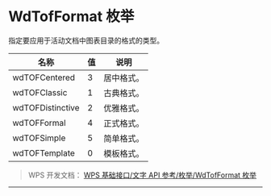 # WdTofFormat 枚举

指定要应用于活动文档中图表目录的格式的类型。

| 名称             | 值  | 说明       |
|------------------|-----|------------|
| wdTOFCentered    | 3   | 居中格式。 |
| wdTOFClassic     | 1   | 古典格式。 |
| wdTOFDistinctive | 2   | 优雅格式。 |
| wdTOFFormal      | 4   | 正式格式。 |
| wdTOFSimple      | 5   | 简单格式。 |
| wdTOFTemplate    | 0   | 模板格式。 |

> WPS 开发文档： [WPS 基础接口/文字 API 参考/枚举/WdTofFormat 枚举](https://qn.cache.wpscdn.cn/encs/doc/office_v19/topics/WPS%20%E5%9F%BA%E7%A1%80%E6%8E%A5%E5%8F%A3/%E6%96%87%E5%AD%97%20API%20%E5%8F%82%E8%80%83/%E6%9E%9A%E4%B8%BE/WdTofFormat%20%E6%9E%9A%E4%B8%BE.html)

------------------------------------------------------------------------
